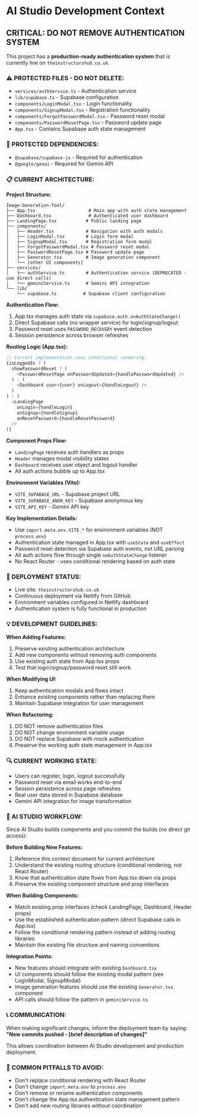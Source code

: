 # AI Studio Development Context

## CRITICAL: DO NOT REMOVE AUTHENTICATION SYSTEM

This project has a **production-ready authentication system** that is currently live on `theinstructorshub.co.uk`. 

### ⚠️ PROTECTED FILES - DO NOT DELETE:
- `services/authService.ts` - Authentication service
- `lib/supabase.ts` - Supabase configuration
- `components/LoginModal.tsx` - Login functionality
- `components/SignupModal.tsx` - Registration functionality  
- `components/ForgotPasswordModal.tsx` - Password reset modal
- `components/PasswordResetPage.tsx` - Password update page
- `App.tsx` - Contains Supabase auth state management

### 🔧 PROTECTED DEPENDENCIES:
- `@supabase/supabase-js` - Required for authentication
- `@google/genai` - Required for Gemini API

### 📋 CURRENT ARCHITECTURE:

**Project Structure:**
```
Image-Generation-Tool/
├── App.tsx                    # Main app with auth state management
├── Dashboard.tsx              # Authenticated user dashboard
├── LandingPage.tsx           # Public landing page
├── components/
│   ├── Header.tsx            # Navigation with auth modals
│   ├── LoginModal.tsx        # Login form modal
│   ├── SignupModal.tsx       # Registration form modal
│   ├── ForgotPasswordModal.tsx # Password reset modal
│   ├── PasswordResetPage.tsx # Password update page
│   ├── Generator.tsx         # Image generation component
│   └── [other UI components]
├── services/
│   ├── authService.ts        # Authentication service (DEPRECATED - use direct calls)
│   └── geminiService.ts      # Gemini API integration
└── lib/
    └── supabase.ts          # Supabase client configuration
```

**Authentication Flow:**
1. App.tsx manages auth state via `supabase.auth.onAuthStateChange()`
2. Direct Supabase calls (no wrapper service) for login/signup/logout
3. Password reset uses `PASSWORD_RECOVERY` event detection
4. Session persistence across browser refreshes

**Routing Logic (App.tsx):**
```typescript
// Current implementation uses conditional rendering:
{isLoggedIn ? (
  showPasswordReset ? (
    <PasswordResetPage onPasswordUpdated={handlePasswordUpdated} />
  ) : (
    <Dashboard user={user} onLogout={handleLogout} />
  )
) : (
  <LandingPage 
    onLogin={handleLogin}
    onSignup={handleSignup}
    onResetPassword={handleResetPassword}
  />
)}
```

**Component Props Flow:**
- `LandingPage` receives auth handlers as props
- `Header` manages modal visibility states
- `Dashboard` receives user object and logout handler
- All auth actions bubble up to App.tsx

**Environment Variables (Vite):**
- `VITE_SUPABASE_URL` - Supabase project URL
- `VITE_SUPABASE_ANON_KEY` - Supabase anonymous key
- `VITE_API_KEY` - Gemini API key

**Key Implementation Details:**
- Use `import.meta.env.VITE_*` for environment variables (NOT `process.env`)
- Authentication state managed in App.tsx with `useState` and `useEffect`
- Password reset detection via Supabase auth events, not URL parsing
- All auth actions flow through single `onAuthStateChange` listener
- No React Router - uses conditional rendering based on auth state

### 🚀 DEPLOYMENT STATUS:
- Live site: `theinstructorshub.co.uk`
- Continuous deployment via Netlify from GitHub
- Environment variables configured in Netlify dashboard
- Authentication system is fully functional in production

### 💡 DEVELOPMENT GUIDELINES:

**When Adding Features:**
1. Preserve existing authentication architecture
2. Add new components without removing auth components
3. Use existing auth state from App.tsx props
4. Test that login/signup/password reset still work

**When Modifying UI:**
1. Keep authentication modals and flows intact
2. Enhance existing components rather than replacing them
3. Maintain Supabase integration for user management

**When Refactoring:**
1. DO NOT remove authentication files
2. DO NOT change environment variable usage
3. DO NOT replace Supabase with mock authentication
4. Preserve the working auth state management in App.tsx

### 🔍 CURRENT WORKING STATE:
- Users can register, login, logout successfully
- Password reset via email works end-to-end
- Session persistence across page refreshes
- Real user data stored in Supabase database
- Gemini API integration for image transformation

### 🔄 AI STUDIO WORKFLOW:
Since AI Studio builds components and you commit the builds (no direct git access):

**Before Building New Features:**
1. Reference this context document for current architecture
2. Understand the existing routing structure (conditional rendering, not React Router)
3. Know that authentication state flows from App.tsx down via props
4. Preserve the existing component structure and prop interfaces

**When Building Components:**
- Match existing prop interfaces (check LandingPage, Dashboard, Header props)
- Use the established authentication pattern (direct Supabase calls in App.tsx)
- Follow the conditional rendering pattern instead of adding routing libraries
- Maintain the existing file structure and naming conventions

**Integration Points:**
- New features should integrate with existing `Dashboard.tsx`
- UI components should follow the existing modal pattern (see LoginModal, SignupModal)
- Image generation features should use the existing `Generator.tsx` component
- API calls should follow the pattern in `geminiService.ts`

### 📞 COMMUNICATION:
When making significant changes, inform the deployment team by saying:
**"New commits pushed - [brief description of changes]"**

This allows coordination between AI Studio development and production deployment.

### 🚨 COMMON PITFALLS TO AVOID:
- Don't replace conditional rendering with React Router
- Don't change `import.meta.env` to `process.env`
- Don't remove or rename authentication components
- Don't change the App.tsx authentication state management pattern
- Don't add new routing libraries without coordination
